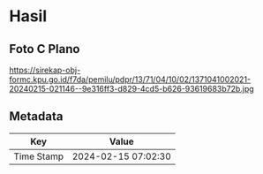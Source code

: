 # Hasil

## Foto C Plano

https://sirekap-obj-formc.kpu.go.id/f7da/pemilu/pdpr/13/71/04/10/02/1371041002021-20240215-021146--9e316ff3-d829-4cd5-b626-93619683b72b.jpg


## Metadata

| Key        | Value               |
| ---------- | ------------------- |
| Time Stamp | 2024-02-15 07:02:30 |



